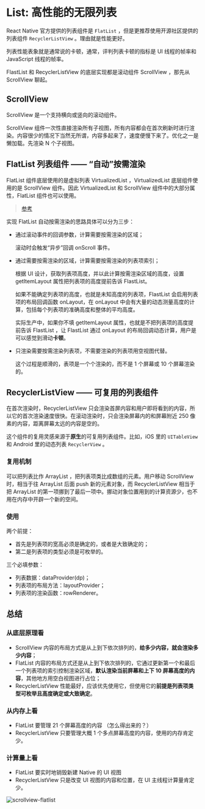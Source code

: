 # List: 高性能的无限列表

React Native 官方提供的列表组件是 `FlatList` ，但是更推荐使用开源社区提供的列表组件 `RecyclerListView` 。理由就是性能更好。

列表性能表象就是通常说的卡顿，通常，评判列表卡顿的指标是 UI 线程的帧率和 JavaScript 线程的帧率。

FlastList 和 RecyclerListView 的底层实现都是滚动组件 ScrollView ，那先从 ScrollView 聊起。

## ScrollView 

ScrollView 是一个支持横向或竖向的滚动组件。

ScrollView 组件一次性直接渲染所有子视图，所有内容都会在首次刷新时进行渲染。内容很少的情况下当然无所谓，内容多起来了，速度便慢下来了。优化之一是懒加载。先渲染 N 个子视图。

## FlatList 列表组件 —— “自动”按需渲染

FlatList 组件底层使用的是虚拟列表 VirtualizedList ，VirtualizedList 底层组件使用的是 ScrollView 组件。因此 VirtualizedList 和 ScrollView 组件中的大部分属性，FlatList 组件也可以使用。

>[参考](https://reactnative.dev/docs/flatlist)

实现 FlatList 自动按需渲染的思路具体可以分为三步：

- 通过滚动事件的回调参数，计算需要按需渲染的区域；

  滚动时会触发“异步”回调 onScroll 事件。

- 通过需要按需渲染的区域，计算需要按需渲染的列表项索引；
  
  根据 UI 设计，获取列表项高度，并以此计算按需渲染区域的高度，设置 getItemLayout 属性把列表项的高度提前告诉 FlastList。

  如果不能确定列表项的高度，也就是未知高度的列表项，FlastList 会启用列表项的布局回调函数 onLayout，在 onLayout 中会有大量的动态测量高度的计算，包括每个列表项的准确高度和整体的平均高度。

  实际生产中，如果你不填 getItemLayout 属性，也就是不把列表项的高度提前告诉 FlastList ，让 FlastList 通过 onLayout 的布局回调动态计算，用户是可以感觉到滑动**卡顿**。

- 只渲染需要按需渲染列表项，不需要渲染的列表项用空视图代替。

  这个过程是顺滑的，表项是一个个渲染的，而不是 1 个屏幕或 10 个屏幕渲染的。

## RecyclerListView —— 可复用的列表组件

在首次渲染时，RecyclerListView 只会渲染首屏内容和用户即将看到的内容，所以它的首次渲染速度很快。在滚动渲染时，只会渲染屏幕内的和屏幕附近 250 像素的内容，距离屏幕太远的内容是空的。

这个组件的复用灵感来源于**原生**的可复用列表组件。比如，iOS 里的 `UITableView` 和 Android 里的动态列表 `RecyclerView` 。

### 复用机制

可以把列表比作 ArrayList ，把列表项类比成数组的元素。用户移动 ScrollView 时，相当于往 ArrayList 后面 push 新的元素对象，而 RecyclerListView 相当于把 ArrayList 的第一项挪到了最后一项中。挪动对象位置用到的计算资源少，也不用在内存中开辟一个新的空间。

### 使用

两个前提：

- 首先是列表项的宽高必须是确定的，或者是大致确定的；
- 第二是列表项的类型必须是可枚举的。

三个必填参数：

- 列表数据：dataProvider(dp)；
- 列表项的布局方法：layoutProvider；
- 列表项的渲染函数：rowRenderer。

## 总结

### 从底层原理看

- ScrollView 内容的布局方式是从上到下依次排列的，**给多少内容，就会渲染多少内容**；
- FlatList 内容的布局方式还是从上到下依次排列的，它通过更新第一个和最后一个列表项的索引控制渲染区域，**默认渲染当前屏幕和上下 10 屏幕高度的内容**，其他地方用空白视图进行占位；
- RecyclerListView 性能最好，应该优先使用它，但使用它的**前提是列表项类型可枚举且高度确定或大致确定**。

### 从内存上看

- FlatList 要管理 21 个屏幕高度的内容 （怎么得出来的？）
- RecyclerListView 只要管理大概 1 个多点屏幕高度的内容，使用的内存肯定少。

### 计算量上看

- FlatList 要实时地销毁新建 Native 的 UI 视图
- RecyclerListView 只是改变 UI 视图的内容和位置，在 UI 主线程计算量肯定少。

![scrollview-flatlist](https://static001.geekbang.org/resource/image/e6/a0/e6cb77f6425810e752abbeb643dbb9a0.png?wh=1870x964)
